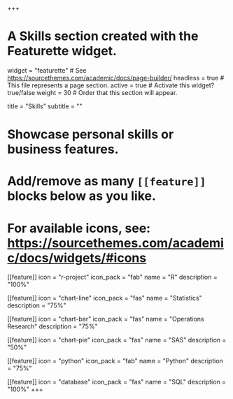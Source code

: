 +++
# A Skills section created with the Featurette widget.
widget = "featurette"  # See https://sourcethemes.com/academic/docs/page-builder/
headless = true  # This file represents a page section.
active = true  # Activate this widget? true/false
weight = 30  # Order that this section will appear.

title = "Skills"
subtitle = ""

# Showcase personal skills or business features.
# 
# Add/remove as many `[[feature]]` blocks below as you like.
# 
# For available icons, see: https://sourcethemes.com/academic/docs/widgets/#icons

[[feature]]
  icon = "r-project"
  icon_pack = "fab"
  name = "R"
  description = "100%"
  
[[feature]]
  icon = "chart-line"
  icon_pack = "fas"
  name = "Statistics"
  description = "75%"  
  
[[feature]]
  icon = "chart-bar"
  icon_pack = "fas"
  name = "Operations Research"
  description = "75%"

[[feature]]
  icon = "chart-pie"
  icon_pack = "fas"
  name = "SAS"
  description = "50%"
  
[[feature]]
  icon = "python"
  icon_pack = "fab"
  name = "Python"
  description = "75%"
  
[[feature]]
  icon = "database"
  icon_pack = "fas"
  name = "SQL"
  description = "100%"
+++
